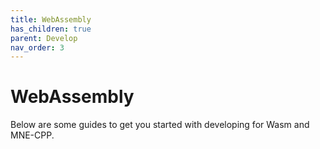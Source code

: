 ```yaml
---
title: WebAssembly
has_children: true
parent: Develop
nav_order: 3
---
```

# WebAssembly

Below are some guides to get you started with developing for Wasm and MNE-CPP.